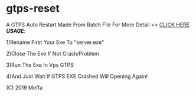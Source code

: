 # gtps-reset

A GTPS Auto Restart Made From Batch File 
For More Detail >> [CLICK HERE](https://github.com/meffa1/gtps-reset/bloob/master/SUPPORT.json)
***USAGE***:

1)Rename First Your Exe To "server.exe"

2)Close The Exe If Not Crash/Problem

3)Run The Exe In Vps GTPS

4)And Just Wait If GTPS EXE Crashed Will Opening Again!

(C) 2019 Meffa
